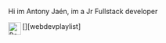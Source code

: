 Hi im Antony Jaén, im a Jr Fullstack developer 

[<img align="left" alt="React" width="26px" src="http://sigdeletras.com/images/blog/202004_react_leaflet/react.png">][webdevplaylist]
